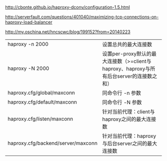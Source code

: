 http://cbonte.github.io/haproxy-dconv/configuration-1.5.html

http://serverfault.com/questions/401040/maximizing-tcp-connections-on-haproxy-load-balancer

http://my.oschina.net/hncscwc/blog/199152?from=20140223


|||
|---|---|
|haproxy -n 2000 | 设置总共的最大连接数|
|haproxy -N 2000 | 设置per-proxy默认的最大连接数（>=client与haproxy、haproxy与所有后台server的连接数之和）|
|haproxy.cfg/global/maxconn | 同命令行 -n 参数 |
|haproxy.cfg/default/maxconn | 同命令行 -N 参数 |
|haproxy.cfg/listen/maxconn | 针对当前代理：client与haproxy之间的最大连接数 |
|haproxy.cfg/backend/server/maxconn | 针对当前代理：haproxy与后台server之间的最大连接数 |


